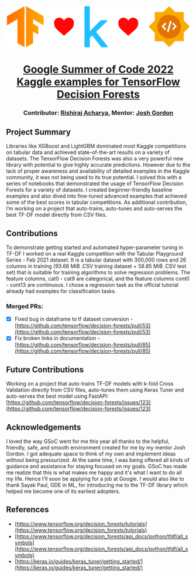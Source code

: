 ![](https://raw.githubusercontent.com/rishiraj/rishiraj.github.io/main/assets/gsoc2022.png)
<h1 align="center">
  <a href="https://summerofcode.withgoogle.com/">Google Summer of Code 2022</a><br>
  <a href="https://summerofcode.withgoogle.com/programs/2022/projects/RmEpoyDX">Kaggle examples for TensorFlow Decision Forests</a><br>
</h1>
<h3 align="center">
  Contributor: <a href="https://twitter.com/RishirajAcharya">Rishiraj Acharya</a>, Mentor: <a href="https://twitter.com/random_forests">Josh Gordon</a><br>
</h3>

## Project Summary
Libraries like XGBoost and LightGBM dominated most Kaggle competitions on tabular data and achieved state-of-the-art results on a variety of datasets. The TensorFlow Decision Forests was also a very powerful new library with potential to give highly accurate predictions. However due to the lack of proper awareness and availability of detailed examples in the Kaggle community, it was not being used to its true potential. I solved this with a series of notebooks that demonstrated the usage of TensorFlow Decision Forests for a variety of datasets. I created beginner-friendly baseline examples and also dived into fine-tuned advanced examples that achieved some of the best scores in tabular competitions. As additional contribution, I’m working on a project that auto-trains, auto-tunes and auto-serves the best TF-DF model directly from CSV files.

## Contributions
To demonstrate getting started and automated hyper-parameter tuning in TF-DF I worked on a real Kaggle competition with the Tabular Playground Series - Feb 2021 dataset. It is a tabular dataset with 300,000 rows and 26 columns in training (93.66 MiB .CSV training dataset + 58.85 MiB .CSV test set) that is suitable for training algorithms to solve regression problems. The feature columns, cat0 - cat9 are categorical, and the feature columns cont0 - cont13 are continuous. I chose a regression task as the official tutorial already had examples for classification tasks.

### Merged PRs:
- [x] Fixed bug in dataframe to tf dataset conversion - [https://github.com/tensorflow/decision-forests/pull/53](https://github.com/tensorflow/decision-forests/pull/53)
- [x] Fix broken links in documentation - [https://github.com/tensorflow/decision-forests/pull/85](https://github.com/tensorflow/decision-forests/pull/85)

## Future Contributions
Working on a project that auto-trains TF-DF models with k-fold Cross Validation directly from CSV files, auto-tunes them using Keras Tuner and auto-serves the best model using FastAPI: [https://github.com/tensorflow/decision-forests/issues/123](https://github.com/tensorflow/decision-forests/issues/123)

## Acknowledgements
I loved the way GSoC went for me this year all thanks to the helpful, friendly, safe, and smooth environment created for me by my mentor Josh Gordon. I got adequate space to think of my own and implement ideas without being pressurized. At the same time, I was being offered all kinds of guidance and assistance for staying focused on my goals. GSoC has made me realize that this is what makes me happy and it's what I want to do all my life. Hence I'll soon be applying for a job at Google. I would also like to thank Sayak Paul, GDE in ML, for introducing me to the TF-DF library which helped me become one of its earliest adopters.

## References
- [https://www.tensorflow.org/decision_forests/tutorials](https://www.tensorflow.org/decision_forests/tutorials)
- [https://www.tensorflow.org/decision_forests/api_docs/python/tfdf/all_symbols](https://www.tensorflow.org/decision_forests/api_docs/python/tfdf/all_symbols)
- [https://keras.io/guides/keras_tuner/getting_started/](https://keras.io/guides/keras_tuner/getting_started/)
